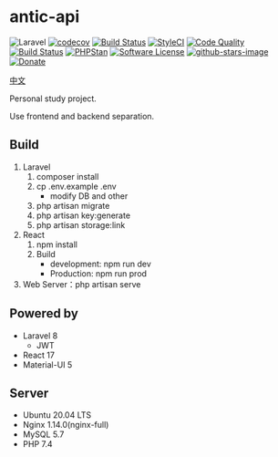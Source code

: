 antic-api
=======

![Laravel](https://github.com/likunyan/antic-api/workflows/Laravel/badge.svg)
[![codecov](https://codecov.io/gh/likunyan/antic-api/branch/master/graph/badge.svg?token=QJ7RYCXO96)](https://codecov.io/gh/likunyan/antic-api)
[![Build Status](http://img.shields.io/travis/likunyan/antic-api/master.svg?style=flat-square&logo=travis)](https://travis-ci.org/likunyan/antic-api)
<a href="https://github.styleci.io/repos/229091867"><img src="https://github.styleci.io/repos/229091867/shield?branch=master" alt="StyleCI"></a>
[![Code Quality](https://scrutinizer-ci.com/g/likunyan/antic-api/badges/quality-score.png?b=master)](https://scrutinizer-ci.com/g/likunyan/antic-api/?branch=master)
[![Build Status](https://scrutinizer-ci.com/g/likunyan/antic-api/badges/build.png?b=master)](https://scrutinizer-ci.com/g/likunyan/antic-api/build-status/master)
[![PHPStan](https://img.shields.io/badge/PHPStan-enabled-brightgreen.svg?style=flat)](https://github.com/phpstan/phpstan)
[![Software License](https://img.shields.io/badge/license-MIT-brightgreen.svg?style=flat-square)](LICENSE)
[![github-stars-image](https://img.shields.io/github/stars/likunyan/antic-api.svg?label=github%20stars)](https://github.com/likunyan/html5-antic-api)
[![Donate](https://img.shields.io/badge/donate-paypal-blue.svg?style=flat-square)](https://paypal.me/likunyan?locale.x=zh_XC)


[中文](README_zh.md)

Personal study project.

Use frontend and backend separation.

## Build

1. Laravel
    1. composer install
    2. cp .env.example .env
        * modify DB and other
    3. php artisan migrate
    5. php artisan key:generate
    6. php artisan storage:link
2. React
	1. npm install
	2. Build
        * development: npm run dev
        * Production: npm run prod
3. Web Server：php artisan serve

## Powered by

* Laravel 8
    * JWT
* React 17
* Material-UI 5

## Server

* Ubuntu 20.04 LTS
* Nginx 1.14.0(nginx-full)
* MySQL 5.7
* PHP 7.4
